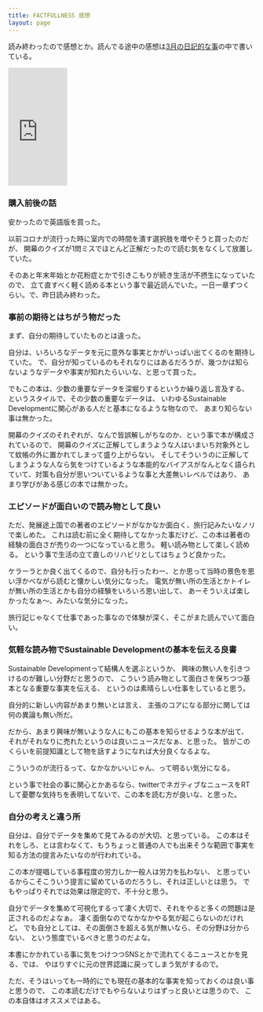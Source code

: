 ```yaml
---
title: FACTFULLNESS 感想
layout: page
---
```


読み終わったので感想とか。読んでる途中の感想は[3月の日記的な事](https://karino2.github.io/2021/03/07/march_dailylife.html)の中で書いている。

<iframe style="width:120px;height:240px;" marginwidth="0" marginheight="0" scrolling="no" frameborder="0" src="https://rcm-fe.amazon-adsystem.com/e/cm?ref=qf_sp_asin_til&t=karino203-22&m=amazon&o=9&p=8&l=as1&IS1=1&detail=1&asins=B0769XK7D6&linkId=dbe508f75ed27632e813b8bd7f69a9ab&bc1=ffffff&amp;lt1=_top&fc1=333333&lc1=0066c0&bg1=ffffff&f=ifr">
    </iframe>

### 購入前後の話

安かったので英語版を買った。

以前コロナが流行った時に室内での時間を潰す選択肢を増やそうと買ったのだが、
開幕のクイズが1問ミスでほとんど正解だったので読む気をなくして放置していた。

そのあと年末年始とか花粉症とかで引きこもりが続き生活が不摂生になっていたので、
立て直すべく軽く読める本という事で最近読んでいた。一日一章ずつくらい。で、昨日読み終わった。

### 事前の期待とはちがう物だった

まず、自分の期待していたものとは違った。

自分は、いろいろなデータを元に意外な事実とかがいっぱい出てくるのを期待していた。
で、自分が知っているのもそれなりにはあるだろうが、幾つかは知らないようなデータや事実が知れたらいいな、と思って買った。

でもこの本は、少数の重要なデータを深堀りするというか繰り返し言及する、
というスタイルで、その少数の重要なデータは、
いわゆるSustainable Developmentに関心がある人だと基本になるような物なので、
あまり知らない事は無かった。

開幕のクイズのそれぞれが、なんで皆誤解しがちなのか、という事で本が構成されているので、
開幕のクイズに正解してしまうような人はいまいち対象外として蚊帳の外に置かれてしまって盛り上がらない。
そしてそういうのに正解してしまうような人なら気をつけているような本能的なバイアスがなんとなく語られていて、対策も自分が思いついているような事と大差無いレベルではあり、
あまり学びがある感じの本では無かった。

### エピソードが面白いので読み物として良い

ただ、発展途上国での著者のエピソードがなかなか面白く、旅行記みたいなノリで楽しめた。
これは読む前に全く期待してなかった事だけど、この本は著者の経験の面白さが売りの一つになっていると思う。
軽い読み物として楽しく読める。
という事で生活の立て直しのリハビリとしてはちょうど良かった。

ケラーラとか良く出てくるので、自分も行ったわー、とか思って当時の景色を思い浮かべながら読むと懐かしい気分になった。
電気が無い所の生活とかトイレが無い所の生活とかも自分の経験をいろいろ思い出して、
あーそういえば楽しかったなぁ〜、みたいな気分になった。

旅行記じゃなくて仕事であった事なので体験が深く、そこがまた読んでいて面白い。

### 気軽な読み物でSustainable Developmentの基本を伝える良書

Sustainable Developmentって結構人を選ぶというか、
興味の無い人を引きつけるのが難しい分野だと思うので、
こういう読み物として面白さを保ちつつ基本となる重要な事実を伝える、
というのは素晴らしい仕事をしていると思う。

自分的に新しい内容があまり無いとは言え、
主張のコアになる部分に関しては何の異論も無い所だ。

だから、あまり興味が無いような人にもこの基本を知らせるような本が出て、
それがそれなりに売れたというのは良いニュースだなぁ、と思った。
皆がこのくらいを前提知識として物を話すようになれば大分良くなるよな。

こういうのが流行るって、なかなかいいじゃん、って明るい気分になる。

という事で社会の事に関心とかあるなら、twitterでネガティブなニュースをRTして憂鬱な気持ちを表明してないで、この本を読む方が良いな、と思った。

### 自分の考えと違う所

自分は、自分でデータを集めて見てみるのが大切、と思っている。
この本はそれをしろ、とは言わなくて、もうちょっと普通の人でも出来そうな範囲で事実を知る方法の提言みたいなのが行われている。

この本が提唱している事程度の労力しか一般人は労力を払わない、
と思っているからこそこういう提言に留めているのだろうし、それは正しいとは思う。
でもやっぱりそれでは効果は限定的で、不十分と思う。

自分でデータを集めて可視化するって凄く大切で、それをやると多くの問題は是正されるのだよなぁ。
凄く面倒なのでなかなかやる気が起こらないのだけれど。
でも自分としては、その面倒さを超える気が無いなら、その分野は分からない、
という態度でいるべきと思うのだよな。

本書にかかれている事に気をつけつつSNSとかで流れてくるニュースとかを見る、では、
やはりすぐに元の世界認識に戻ってしまう気がするので。

ただ、そうはいっても一時的にでも現在の基本的な事実を知っておくのは良い事と思うので、
この本読むだけでもやらないよりはずっと良いとは思うので、
この本自体はオススメではある。